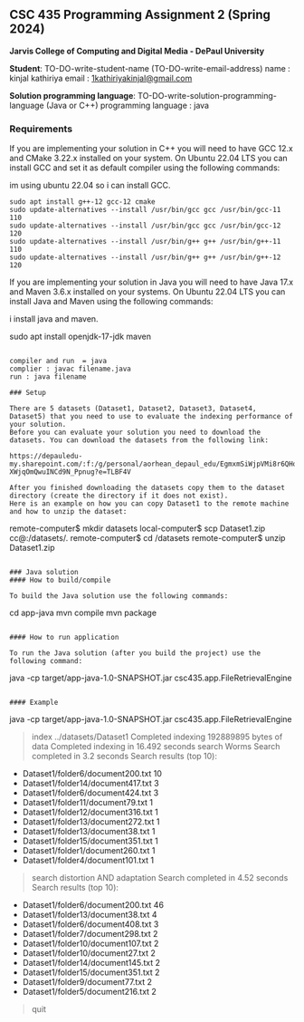 ## CSC 435 Programming Assignment 2 (Spring 2024)
**Jarvis College of Computing and Digital Media - DePaul University**

**Student**: TO-DO-write-student-name (TO-DO-write-email-address) 
name : kinjal kathiriya
email : 1kathiriyakinjal@gmail.com

**Solution programming language**: TO-DO-write-solution-programming-language (Java or C++)
programming language : java 

### Requirements

If you are implementing your solution in C++ you will need to have GCC 12.x and CMake 3.22.x installed on your system.
On Ubuntu 22.04 LTS you can install GCC and set it as default compiler using the following commands:

im using ubuntu 22.04 so i can install GCC.

```
sudo apt install g++-12 gcc-12 cmake
sudo update-alternatives --install /usr/bin/gcc gcc /usr/bin/gcc-11 110
sudo update-alternatives --install /usr/bin/gcc gcc /usr/bin/gcc-12 120
sudo update-alternatives --install /usr/bin/g++ g++ /usr/bin/g++-11 110
sudo update-alternatives --install /usr/bin/g++ g++ /usr/bin/g++-12 120
```

If you are implementing your solution in Java you will need to have Java 17.x and Maven 3.6.x installed on your systems.
On Ubuntu 22.04 LTS you can install Java and Maven using the following commands:

i install java and maven.

sudo apt install openjdk-17-jdk maven

```

compiler and run  = java 
complier : javac filename.java
run : java filename

### Setup

There are 5 datasets (Dataset1, Dataset2, Dataset3, Dataset4, Dataset5) that you need to use to evaluate the indexing performance of your solution.
Before you can evaluate your solution you need to download the datasets. You can download the datasets from the following link:

https://depauledu-my.sharepoint.com/:f:/g/personal/aorhean_depaul_edu/EgmxmSiWjpVMi8r6QHovyYIB-XWjqOmQwuINCd9N_Ppnug?e=TLBF4V

After you finished downloading the datasets copy them to the dataset directory (create the directory if it does not exist).
Here is an example on how you can copy Dataset1 to the remote machine and how to unzip the dataset:

```
remote-computer$ mkdir datasets
local-computer$ scp Dataset1.zip cc@<remote-ip>:<path-to-repo>/datasets/.
remote-computer$ cd <path-to-repo>/datasets
remote-computer$ unzip Dataset1.zip
```

### Java solution
#### How to build/compile

To build the Java solution use the following commands:
```
cd app-java
mvn compile
mvn package
```

#### How to run application

To run the Java solution (after you build the project) use the following command:
```
java -cp target/app-java-1.0-SNAPSHOT.jar csc435.app.FileRetrievalEngine
```

#### Example

```
java -cp target/app-java-1.0-SNAPSHOT.jar csc435.app.FileRetrievalEngine
> index ../datasets/Dataset1
Completed indexing 192889895 bytes of data
Completed indexing in 16.492 seconds
> search Worms
Search completed in 3.2 seconds
Search results (top 10):
* Dataset1/folder6/document200.txt 10
* Dataset1/folder14/document417.txt 3
* Dataset1/folder6/document424.txt 3
* Dataset1/folder11/document79.txt 1
* Dataset1/folder12/document316.txt 1
* Dataset1/folder13/document272.txt 1
* Dataset1/folder13/document38.txt 1
* Dataset1/folder15/document351.txt 1
* Dataset1/folder1/document260.txt 1
* Dataset1/folder4/document101.txt 1
> search distortion AND adaptation
Search completed in 4.52 seconds
Search results (top 10):
* Dataset1/folder6/document200.txt 46
* Dataset1/folder13/document38.txt 4
* Dataset1/folder6/document408.txt 3
* Dataset1/folder7/document298.txt 2
* Dataset1/folder10/document107.txt 2
* Dataset1/folder10/document27.txt 2
* Dataset1/folder14/document145.txt 2
* Dataset1/folder15/document351.txt 2
* Dataset1/folder9/document77.txt 2
* Dataset1/folder5/document216.txt 2
> quit
```
